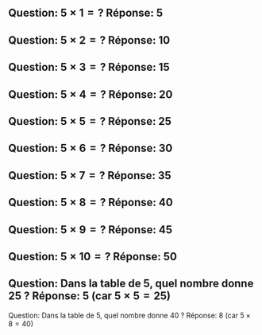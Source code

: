 Question: $5 \times 1 = ?$
Réponse: 5
---
Question: $5 \times 2 = ?$
Réponse: 10
---
Question: $5 \times 3 = ?$
Réponse: 15
---
Question: $5 \times 4 = ?$
Réponse: 20
---
Question: $5 \times 5 = ?$
Réponse: 25
---
Question: $5 \times 6 = ?$
Réponse: 30
---
Question: $5 \times 7 = ?$
Réponse: 35
---
Question: $5 \times 8 = ?$
Réponse: 40
---
Question: $5 \times 9 = ?$
Réponse: 45
---
Question: $5 \times 10 = ?$
Réponse: 50
---
Question: Dans la table de 5, quel nombre donne 25 ?
Réponse: $5$ (car $5 \times 5 = 25$)
---
Question: Dans la table de 5, quel nombre donne 40 ?
Réponse: $8$ (car $5 \times 8 = 40$)
